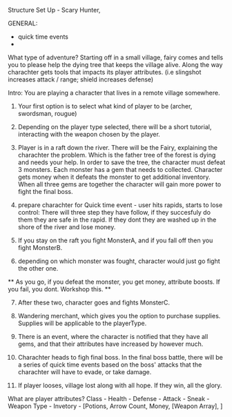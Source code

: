 Structure Set Up - Scary Hunter, 

GENERAL: 
- quick time events
- 

What type of adventure? 
Starting off in a small village, fairy comes and tells you to please help the dying tree that keeps the village alive. Along the way charachter gets tools that impacts its player attributes. (i.e slingshot increases attack / range; shield increases defense) 


Intro: 
You are playing a character that lives in a remote village somewhere. 

1. Your first option is to select what kind of player to be (archer, swordsman, rougue) 

2. Depending on the player type selected, there will be a short tutorial, interacting with the weapon chosen by the player. 

3. Player is in a raft down the river. There will be the Fairy, explaining the charachter the problem. Which is the father tree of the forest is dying and needs your help. In order to save the tree, the character must defeat 3 monsters. Each monster has a gem that needs to collected. Character gets money when it defeats the monster to get additional inventory. When all three gems are together the character will gain more power to fight the final boss.

4. prepare charachter for Quick time event - user hits rapids, starts to lose control: There will three step they have follow, if they succesfuly do them they are safe in the rapid. If they dont they are washed up in the shore of the river and lose money. 

5. If you stay on the raft you fight MonsterA, and if you fall off then you fight MonsterB. 

6. depending on which monster was fought, character would just go fight the other one. 

** As you go, if you defeat the monster, you get money, attribute boosts. If you fail, you dont. Workshop this. **

7. After these two, character goes and fights MonsterC.  

8. Wandering merchant, which gives you the option to purchase supplies. Supplies will be applicable to the playerType. 

9. There is an event, where the character is notified that they have all gems, and that their attributes have increased by however much. 

10. Charachter heads to figh final boss. In the final boss battle, there will be a series of quick time events based on the boss' attacks that the charachter will have to evade, or take damage. 

11. If player looses, village lost along with all hope. If they win, all the glory. 









What are player attributes? 
Class - 
Health -
Defense - 
Attack -
Sneak -
Weapon Type -
Invetory - [Potions, Arrow Count, Money, [Weapon Array], ]